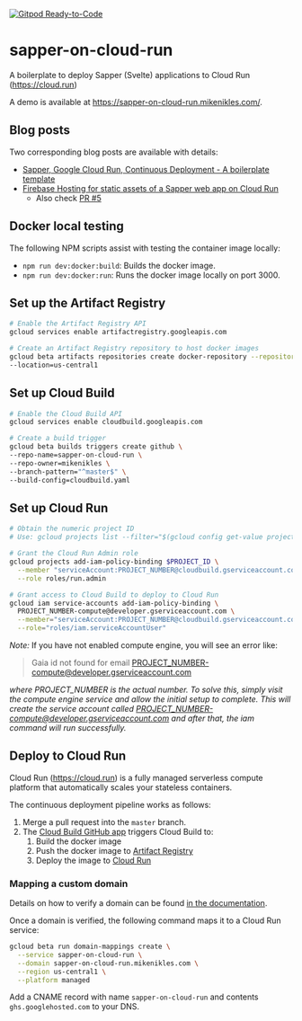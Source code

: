 [![Gitpod Ready-to-Code](https://img.shields.io/badge/Gitpod-Ready--to--Code-blue?logo=gitpod)](https://gitpod.io/#https://github.com/mikenikles/sapper-on-cloud-run) 

# sapper-on-cloud-run
A boilerplate to deploy Sapper (Svelte) applications to Cloud Run (https://cloud.run)

A demo is available at https://sapper-on-cloud-run.mikenikles.com/.

## Blog posts

Two corresponding blog posts are available with details:
* [Sapper, Google Cloud Run, Continuous Deployment - A boilerplate template](https://www.mikenikles.com/blog/sapper-google-cloud-run-continuous-deployment-a-boilerplate-template)
* [Firebase Hosting for static assets of a Sapper web app on Cloud Run](https://www.mikenikles.com/blog/firebase-hosting-for-static-assets-of-a-sapper-web-app-on-cloud-run)
    * Also check [PR #5](https://github.com/mikenikles/sapper-on-cloud-run/pull/5)

## Docker local testing

The following NPM scripts assist with testing the container image locally:
* `npm run dev:docker:build`: Builds the docker image.
* `npm run dev:docker:run`: Runs the docker image locally on port 3000.

## Set up the Artifact Registry

```sh
# Enable the Artifact Registry API
gcloud services enable artifactregistry.googleapis.com

# Create an Artifact Registry repository to host docker images
gcloud beta artifacts repositories create docker-repository --repository-format=docker \
--location=us-central1
```

## Set up Cloud Build

```sh
# Enable the Cloud Build API
gcloud services enable cloudbuild.googleapis.com

# Create a build trigger
gcloud beta builds triggers create github \
--repo-name=sapper-on-cloud-run \
--repo-owner=mikenikles \
--branch-pattern="^master$" \
--build-config=cloudbuild.yaml
```

## Set up Cloud Run

```sh
# Obtain the numeric project ID
# Use: gcloud projects list --filter="$(gcloud config get-value project)" --format="value(PROJECT_NUMBER)"

# Grant the Cloud Run Admin role
gcloud projects add-iam-policy-binding $PROJECT_ID \
  --member "serviceAccount:PROJECT_NUMBER@cloudbuild.gserviceaccount.com" \
  --role roles/run.admin

# Grant access to Cloud Build to deploy to Cloud Run
gcloud iam service-accounts add-iam-policy-binding \
  PROJECT_NUMBER-compute@developer.gserviceaccount.com \
  --member="serviceAccount:PROJECT_NUMBER@cloudbuild.gserviceaccount.com" \
  --role="roles/iam.serviceAccountUser"
```

*Note:* If you have not enabled compute engine, you will see an error like: 

> Gaia id not found for email PROJECT_NUMBER-compute@developer.gserviceaccount.com

_where PROJECT_NUMBER is the actual number. To solve this, simply visit the compute engine service and allow the initial setup to complete. This will create the service account called PROJECT_NUMBER-compute@developer.gserviceaccount.com and after that, the iam command will run successfully._

## Deploy to Cloud Run

Cloud Run (https://cloud.run) is a fully managed serverless compute platform that automatically
scales your stateless containers.

The continuous deployment pipeline works as follows:
1. Merge a pull request into the `master` branch.
1. The [Cloud Build GitHub app](https://github.com/marketplace/google-cloud-build) triggers Cloud Build to:
    1. Build the docker image
    1. Push the docker image to [Artifact Registry](https://cloud.google.com/artifact-registry)
    1. Deploy the image to [Cloud Run](https://cloud.google.com/run)

### Mapping a custom domain

Details on how to verify a domain can be found [in the documentation](https://cloud.google.com/run/docs/mapping-custom-domains).

Once a domain is verified, the following command maps it to a Cloud Run service:

```sh
gcloud beta run domain-mappings create \
  --service sapper-on-cloud-run \
  --domain sapper-on-cloud-run.mikenikles.com \
  --region us-central1 \
  --platform managed
```

Add a CNAME record with name `sapper-on-cloud-run` and contents `ghs.googlehosted.com` to your DNS.
